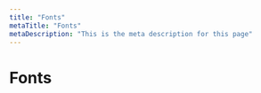 ```yaml
---
title: "Fonts"
metaTitle: "Fonts"
metaDescription: "This is the meta description for this page"
---
```


# Fonts







